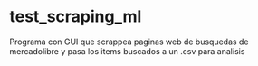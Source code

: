 # test_scraping_ml
Programa con GUI que scrappea paginas web de busquedas de mercadolibre y pasa los items buscados a un .csv para analisis
